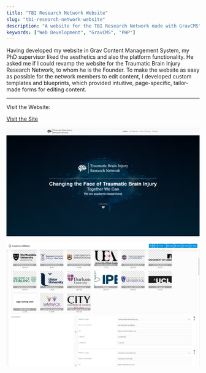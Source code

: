```yaml
---
title: "TBI Research Network Website"
slug: "tbi-research-network-website"
description: "A website for the TBI Research Network made with GravCMS"
keywords: ["Web Development", "GravCMS", "PHP"]
---
```


Having developed my website in Grav Content Management System, my PhD supervisor liked the aesthetics and also the platform functionality. He asked me if I could revamp the website for the Traumatic Brain Injury Research Network, to whom he is the Founder. To make the website as easy as possible for the network members to edit content, I developed custom templates and blueprints, which provided intuitive, page-specific, tailor-made forms for editing content.

---

Visit the Website:

<a className="btn btn-dark" href="https://tbi-research.uk/" target="_blank" rel="noopener noreferrer"><i className="fa fa-globe"></i> Visit the Site</a>

![screenshot](/project-images/tbi-research-network-website/feature.png)

![screenshot](/project-images/tbi-research-network-website/1.png)
